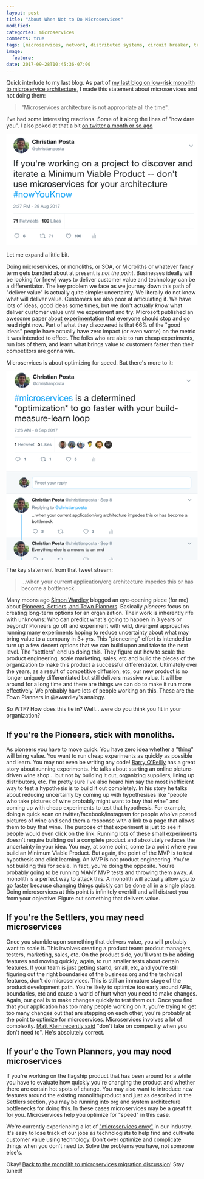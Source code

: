 ```yaml
---
layout: post
title: "About When Not to Do Microservices"
modified:
categories: microservices  
comments: true
tags: [microservices, network, distributed systems, circuit breaker, tracing, security]
image:
  feature:
date: 2017-09-28T10:45:36-07:00
---
```


Quick interlude to my last blog. As part of [my last blog on low-risk monolith to microservice architecture](http://blog.christianposta.com/microservices/low-risk-monolith-to-microservice-evolution/), I made this statement about microservices and not doing them: 

> "Microservices architecture is not appropriate all the time".
 
I've had some interesting reactions. Some of it along the lines of "how dare you". I also poked at that a bit [on twitter a month or so ago](https://twitter.com/christianposta/status/902644004239564800)

![Don't do microservices](/images/dontmusvc/mvp-musvc.png)

Let me expand a little bit. 

Doing microservices, or monoliths, or SOA, or Microliths or whatever fancy term gets bandied about at present is *not the point*. Businesses ideally will be looking for [new] ways to deliver customer value and technology can be a differentiator. The key problem we face as we journey down this path of "deliver value" is actually quite simple: uncertainty. We literally do not know what will deliver value. Customers are also poor at articulating it.  We have lots of ideas, good ideas some times, but we don't actually *know* what deliver customer value until we experiment and try. Microsoft published an awesome paper [about experimentation](http://ai.stanford.edu/~ronnyk/ExPThinkWeek2009Public.pdf) that everyone should stop and go read right now. Part of what they discovered is that 66% of the "good ideas" people have actually have zero impact (or even worse) on the metric it was intended to effect.  The folks who are able to run cheap experiments, run lots of them, and learn what brings value to customers faster than their competitors are gonna win. 

Microservices is about optimizing for speed. But there's more to it:


![Don't do microservices](/images/dontmusvc/optimize-bml.png)


The key statement from that tweet stream:

> ...when your current application/org architecture impedes this or has become a bottleneck. 

Many moons ago [Simon Wardley](http://twitter.com/swardley) blogged an eye-opening piece (for me) about [Pioneers, Settlers, and Town Planners](http://blog.gardeviance.org/2012/06/pioneers-settlers-and-town-planners.html). Basically *pioneers* focus on creating long-term options for an organization. Their work is inherently rife with unknowns: Who can predict what's going to happen in 3 years or beyond? Pioneers go off and experiment with wild, divergent approaches running many experiments hoping to reduce uncertainty about what may bring value to a company in 3+ yrs. This "pioneering" effort is intended to turn up a few decent options that we can build upon and take to the next level. The "settlers" end up doing this.  They figure out how to scale the product engineering, scale marketing, sales, etc and build the pieces of the organization to make this product a successful differentiator. Ultimately over the years, as a result of competitive diffusion, etc,  our new product is no longer uniquely differentiated but still delivers massive value. It will be around for a long time and there are things we can do to make it run more effectively. We probably have lots of people working on this. These are the Town Planners in @swardley's analogy. 

So WTF? How does this tie in? Well... were do you think  you fit in your organization?

## If you're the Pioneers, stick with monoliths. 

As pioneers you have to move quick. You have zero idea whether a "thing" will bring value. You want to run cheap experiments as quickly as possible and learn. You may not even be writing any code! [Barry O'Reilly](https://barryoreilly.com) has a great story about running experiments. He talks about starting an online picture-driven wine shop... but not by building it out, organizing suppliers, lining up distributors, etc. I'm pretty sure I've also heard him say the most inefficient way to test a hypothesis is to build it out completely. In his story he talks about reducing uncertainly by coming up with hypothesises like "people who take pictures of wine probably might want to buy that wine" and coming up with cheap experiments to test that hypothesis. For example, doing a quick scan on twitter/facebook/instagram for people who've posted pictures of wine and send them a response with a link to a page that allows them to buy that wine. The purpose of that experiment is just to see if people would even click on the link. Running lots of these small experiments doesn't require building out a complete product and absolutely reduces the uncertainty in your idea. You may, at some point, come to a point where you build an Minimum Viable Product. But again, the point of the MVP is to test hypothesis and elicit learning. An MVP is not product engineering. You're not building this for scale. In fact, you're doing the opposite. You're probably going to be running MANY MVP tests and throwing them away. A monolith is a perfect way to attack this. A monolith will actually allow you to go faster because changing things quickly can be done all in a single place. Doing microservices at this point is infinitely overkill and will distract you from your objective: Figure out something that delivers value.


## If you're the Settlers, you may need microservices

Once you stumble upon something that delivers value, you will probably want to scale it. This involves creating a product team: prodcut managers, testers, marketing, sales, etc. On the product side, you'll want to be adding features and moving quickly, again, to run smaller tests about certain features. If your team is just getting startd, small, etc, and you're still figuring out the right boundaries of the business org and the technical features, don't do microservices. This is still an immature stage of the product development path. You're likely to optimize too early around APIs, boundaries, etc and cause a world of hurt when you need to make changes. Again, our goal is to make changes quickly to test them out. Once you find that your application has too many people working on it, you're trying to get too many changes out that are stepping on each other, you're probably at the point to optimize for microservices. Microservices involves a lot of complexity. [Matt Klein recently said](https://t.co/rJCfSPDJpa) "don't take on compexlity when you don't need to". He's absolutely correct. 

## If your'e the Town Planners, you may need microservices

If you're working on the flagship product that has been around for a while you have to evaluate how quickly you're changing the product and whether there are certain hot spots of change. You may also want to introduce new features around the existing monolith/product and just as described in the Settlers section, you may be running into org and system architecture bottlenecks for doing this. In these cases microservices may be a great fit for you. Microservices help you optimize for "speed" in this case. 


We're currently experiencing a lot of ["microservices envy"](https://www.thoughtworks.com/radar/techniques/microservice-envy) in our industry. It's easy to lose track of our jobs as technologists to help find and cultivate customer value using technology. Don't over optimize and complicate things when you don't need to. Solve the problems you have, not someone else's.  

Okay! [Back to the monolith to microservices migration discussion](http://blog.christianposta.com/microservices/low-risk-monolith-to-microservice-evolution/)! Stay tuned!
